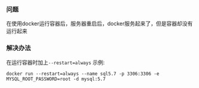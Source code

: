 ### 问题
在使用docker运行容器后，服务器重启后，docker服务起来了，但是容器却没有运行起来  

### 解决办法
在运行容器时加上```--restart=always```
示例:
```
docker run --restart=always --name sql5.7 -p 3306:3306 -e MYSQL_ROOT_PASSWORD=root -d mysql:5.7
```
